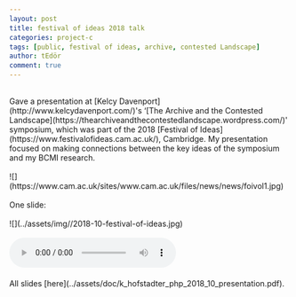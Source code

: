 ```yaml
---
layout: post
title: festival of ideas 2018 talk
categories: project-c
tags: [public, festival of ideas, archive, contested Landscape]
author: tEdör
comment: true
---
```

<br>
Gave a presentation at [Kelcy Davenport](http://www.kelcydavenport.com/)'s ‘[The Archive and the Contested Landscape](https://thearchiveandthecontestedlandscape.wordpress.com/)' symposium, which was part of the 2018 [Festival of Ideas](https://www.festivalofideas.cam.ac.uk/), Cambridge. My presentation focused on making connections between the key ideas of the symposium and my BCMI research.
<br>
<br>
![](https://www.cam.ac.uk/sites/www.cam.ac.uk/files/news/news/foivol1.jpg)
<br><br>
One slide:
<br>
<br>
![](../assets/img//2018-10-festival-of-ideas.jpg)
<br>
<br>
<audio controls>
  <source src="../assets/audio/2018-10-24-festival-of-ideas-2018-talk.mp3" type="audio/mpeg">
Your browser does not support the audio element.
</audio>
<br>
<br>
All slides [here](../assets/doc/k_hofstadter_php_2018_10_presentation.pdf).
